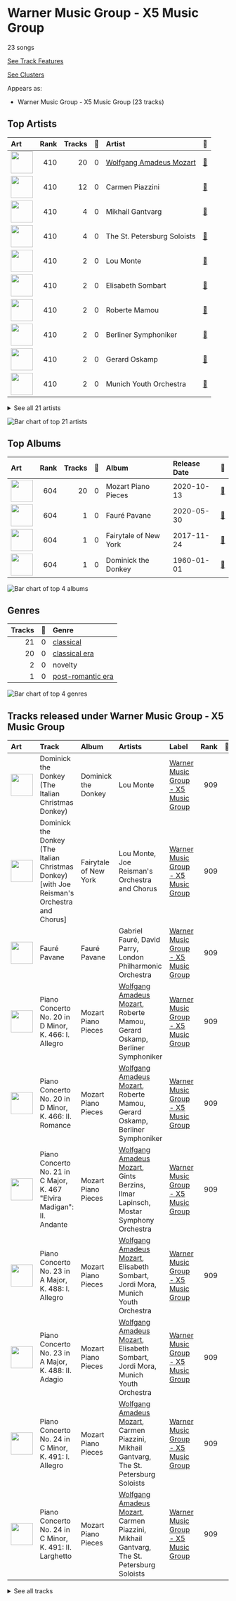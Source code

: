 # Warner Music Group - X5 Music Group

23 songs

[See Track Features](audio_features.md)

[See Clusters](clusters/overview.md)

Appears as:
- Warner Music Group - X5 Music Group (23 tracks)

## Top Artists

| Art | Rank | Tracks | 💚 | Artist | 🔗 |
|:---|---:|---:|---:|:---|:---|
| <img src="https://i.scdn.co/image/ab6761610000e5eb7fa9108c6dadb8c3ec21da88" alt="" width="50" /> | 410 | 20 | 0 | [Wolfgang Amadeus Mozart](../../artists/wolfgang_amadeus_mozart/overview.md) | [🔗](https://open.spotify.com/artist/4NJhFmfw43RLBLjQvxDuRS) |
| <img src="https://i.scdn.co/image/1dc8f4430bbf39a814e3413892c020122215924f" alt="" width="50" /> | 410 | 12 | 0 | Carmen Piazzini | [🔗](https://open.spotify.com/artist/6aQUOvrKLOquCAvIGdIwTx) |
| <img src="https://i.scdn.co/image/ab67616d0000b273a3096c4f027435226cdfd8e1" alt="" width="50" /> | 410 | 4 | 0 | Mikhail Gantvarg | [🔗](https://open.spotify.com/artist/1SCRjxxRnRFsoctLKXIoZx) |
| <img src="https://i.scdn.co/image/ab67616d0000b273a3096c4f027435226cdfd8e1" alt="" width="50" /> | 410 | 4 | 0 | The St. Petersburg Soloists | [🔗](https://open.spotify.com/artist/11K9yxwc8iVyEh0ya9v9XY) |
| <img src="https://i.scdn.co/image/ab67616d0000b273f0a64311563167d102b362d0" alt="" width="50" /> | 410 | 2 | 0 | Lou Monte | [🔗](https://open.spotify.com/artist/7dbKeVkihtOifdiu7f3rUg) |
| <img src="https://i.scdn.co/image/ab67616d0000b273e521a22d045d61b7c4f5898f" alt="" width="50" /> | 410 | 2 | 0 | Elisabeth Sombart | [🔗](https://open.spotify.com/artist/6pp4xqAWH1oHFQX0kJtVvO) |
| <img src="https://i.scdn.co/image/ab67616d0000b2732f022aaaaf1d12aa3461c78b" alt="" width="50" /> | 410 | 2 | 0 | Roberte Mamou | [🔗](https://open.spotify.com/artist/6DsbdauTI2Fn2NN4B1EIUN) |
| <img src="https://i.scdn.co/image/7360142a8274b7d0487de1d1e4b176e6fc34c112" alt="" width="50" /> | 410 | 2 | 0 | Berliner Symphoniker | [🔗](https://open.spotify.com/artist/5pF76lplGIvEFGb8lI48hA) |
| <img src="https://i.scdn.co/image/ab67616d0000b2731c9c75b24d53ba6a1df95ff3" alt="" width="50" /> | 410 | 2 | 0 | Gerard Oskamp | [🔗](https://open.spotify.com/artist/4TWzdKT6XMuddLAoj6PgXi) |
| <img src="https://i.scdn.co/image/ab67616d0000b273156753578c852f7b694408db" alt="" width="50" /> | 410 | 2 | 0 | Munich Youth Orchestra | [🔗](https://open.spotify.com/artist/3jgBofW8eFrbtrsSbLy8Br) |


<details>
<summary>See all 21 artists</summary>

| Art | Rank | Tracks | 💚 | Artist | 🔗 |
|:---|---:|---:|---:|:---|:---|
| | 410 | 2 | 0 | Jordi Mora | [🔗](https://open.spotify.com/artist/0bE9Z0z4cxaixqTRU2O5BA) |
| <img src="https://i.scdn.co/image/ab67616d0000b273e72e9d3ec09b350c5d0531a0" alt="" width="50" /> | 410 | 2 | 0 | Axel Gillison | [🔗](https://open.spotify.com/artist/05ukT24TP30K50Blikom8z) |
| <img src="https://i.scdn.co/image/ab67616d0000b2737e642d5abb467a88d79bc1ec" alt="" width="50" /> | 410 | 1 | 0 | Mostar Symphony Orchestra | [🔗](https://open.spotify.com/artist/70i7O3jytAajMDs0nV0Zbk) |
| <img src="https://i.scdn.co/image/ab6761610000e5eb68060bb8c0b22952f9013901" alt="" width="50" /> | 410 | 1 | 0 | London Philharmonic Orchestra | [🔗](https://open.spotify.com/artist/3PfJE6ebCbCHeuqO4BfNeA) |
| <img src="https://i.scdn.co/image/ab67616d0000b2731ed044b8b433c47ae4f6160a" alt="" width="50" /> | 410 | 1 | 0 | Joe Reisman's Orchestra and Chorus | [🔗](https://open.spotify.com/artist/2qkfMoOIz3BqLD91C1B09a) |
| <img src="https://i.scdn.co/image/965d539c15af1d86ec4875f05ec21d32414c3e64" alt="" width="50" /> | 410 | 1 | 0 | Gabriel Fauré | [🔗](https://open.spotify.com/artist/2gClsBep1tt1rv1CN210SO) |
| <img src="https://i.scdn.co/image/280739f001dfa6cbd0c865f151b4ebd2270d8cdf" alt="" width="50" /> | 410 | 1 | 0 | David Parry | [🔗](https://open.spotify.com/artist/2dfDjeZroUd3LWmSFrAZCD) |
| | 410 | 1 | 0 | Vestischen Chamber Orchestra | [🔗](https://open.spotify.com/artist/1m3ycS5catGCiLB0J5eKDG) |
| <img src="https://i.scdn.co/image/ab67616d0000b2737e642d5abb467a88d79bc1ec" alt="" width="50" /> | 410 | 1 | 0 | Ilmar Lapinsch | [🔗](https://open.spotify.com/artist/0dI3iXIxXjAtMkzZCsOVEg) |
| <img src="https://i.scdn.co/image/ab67616d0000b273ab2fdac9bebbf79f3397a31f" alt="" width="50" /> | 410 | 1 | 0 | Ratko Delorko | [🔗](https://open.spotify.com/artist/0E1sM06TDvSpGqNQBx8FV0) |
| <img src="https://i.scdn.co/image/ab67616d0000b273732b6fb281de1f71f1f5f325" alt="" width="50" /> | 410 | 1 | 0 | Gints Berzins | [🔗](https://open.spotify.com/artist/0CqCB3JQz4h9k3qk74ihWT) |

</details>


![Bar chart of top 21 artists](../../images/labels/warner_music_group_-_x5_music_group/artists.png)

## Top Albums

| Art | Rank | Tracks | 💚 | Album | Release Date | 🔗 |
|:---|---:|---:|---:|:---|:---|:---|
| <img src="https://i.scdn.co/image/ab67616d0000b273a78d6aa51909744b78778902" alt="" width="50" /> | 604 | 20 | 0 | Mozart Piano Pieces | 2020-10-13 | [🔗](https://open.spotify.com/album/3AYEvo7R1gY4O5xJuMwy3U) |
| <img src="https://i.scdn.co/image/ab67616d0000b27376a42530f861aa187f3ac1c2" alt="" width="50" /> | 604 | 1 | 0 | Fauré Pavane | 2020-05-30 | [🔗](https://open.spotify.com/album/0FaQ2LW8NNG3YXYJXFikJF) |
| <img src="https://i.scdn.co/image/ab67616d0000b273fec199ea327123ad967a3946" alt="" width="50" /> | 604 | 1 | 0 | Fairytale of New York | 2017-11-24 | [🔗](https://open.spotify.com/album/1gknqNegsva4cyjTlrXDps) |
| <img src="https://i.scdn.co/image/ab67616d0000b27305be7d29c5441585390b580f" alt="" width="50" /> | 604 | 1 | 0 | Dominick the Donkey | 1960-01-01 | [🔗](https://open.spotify.com/album/45pkOGp28EtHgpp9ZTo1Ss) |

![Bar chart of top 4 albums](../../images/labels/warner_music_group_-_x5_music_group/albums.png)

## Genres

| Tracks | 💚 | Genre |
|---:|---:|:---|
| 21 | 0 | [classical](../../genres/classical/overview.md) |
| 20 | 0 | [classical era](../../genres/classical_era/overview.md) |
| 2 | 0 | novelty |
| 1 | 0 | [post-romantic era](../../genres/post-romantic_era/overview.md) |

![Bar chart of top 4 genres](../../images/labels/warner_music_group_-_x5_music_group/genres.png)

## Tracks released under Warner Music Group - X5 Music Group

| Art | Track | Album | Artists | Label | Rank | 💚 | 🔗 |
|:---|:---|:---|:---|:---|---:|:---|:---|
| <img src="https://i.scdn.co/image/ab67616d0000b27305be7d29c5441585390b580f" alt="" width="50" /> | Dominick the Donkey (The Italian Christmas Donkey) | Dominick the Donkey | Lou Monte | [Warner Music Group - X5 Music Group](.) | 909 | | [🔗](https://open.spotify.com/track/7kWD5fzU9Pkux4TQ5V5F3S) |
| <img src="https://i.scdn.co/image/ab67616d0000b273fec199ea327123ad967a3946" alt="" width="50" /> | Dominick the Donkey (The Italian Christmas Donkey) [with Joe Reisman's Orchestra and Chorus] | Fairytale of New York | Lou Monte, Joe Reisman's Orchestra and Chorus | [Warner Music Group - X5 Music Group](.) | 909 | | [🔗](https://open.spotify.com/track/4EjOn21ToBHzjVnd6rqSyr) |
| <img src="https://i.scdn.co/image/ab67616d0000b27376a42530f861aa187f3ac1c2" alt="" width="50" /> | Fauré Pavane | Fauré Pavane | Gabriel Fauré, David Parry, London Philharmonic Orchestra | [Warner Music Group - X5 Music Group](.) | 909 | | [🔗](https://open.spotify.com/track/2BzQ1604JsM3oNzaRYhnoG) |
| <img src="https://i.scdn.co/image/ab67616d0000b273a78d6aa51909744b78778902" alt="" width="50" /> | Piano Concerto No. 20 in D Minor, K. 466: I. Allegro | Mozart Piano Pieces | [Wolfgang Amadeus Mozart](../../artists/wolfgang_amadeus_mozart/overview.md), Roberte Mamou, Gerard Oskamp, Berliner Symphoniker | [Warner Music Group - X5 Music Group](.) | 909 | | [🔗](https://open.spotify.com/track/78Ujl5rH38vlmaWJ2gkXCM) |
| <img src="https://i.scdn.co/image/ab67616d0000b273a78d6aa51909744b78778902" alt="" width="50" /> | Piano Concerto No. 20 in D Minor, K. 466: II. Romance | Mozart Piano Pieces | [Wolfgang Amadeus Mozart](../../artists/wolfgang_amadeus_mozart/overview.md), Roberte Mamou, Gerard Oskamp, Berliner Symphoniker | [Warner Music Group - X5 Music Group](.) | 909 | | [🔗](https://open.spotify.com/track/2XY6ID1TAueZidFAfkjUCK) |
| <img src="https://i.scdn.co/image/ab67616d0000b273a78d6aa51909744b78778902" alt="" width="50" /> | Piano Concerto No. 21 in C Major, K. 467 "Elvira Madigan": II. Andante | Mozart Piano Pieces | [Wolfgang Amadeus Mozart](../../artists/wolfgang_amadeus_mozart/overview.md), Gints Berzins, Ilmar Lapinsch, Mostar Symphony Orchestra | [Warner Music Group - X5 Music Group](.) | 909 | | [🔗](https://open.spotify.com/track/2ES32uE3jNNq9egqkqJ0Cy) |
| <img src="https://i.scdn.co/image/ab67616d0000b273a78d6aa51909744b78778902" alt="" width="50" /> | Piano Concerto No. 23 in A Major, K. 488: I. Allegro | Mozart Piano Pieces | [Wolfgang Amadeus Mozart](../../artists/wolfgang_amadeus_mozart/overview.md), Elisabeth Sombart, Jordi Mora, Munich Youth Orchestra | [Warner Music Group - X5 Music Group](.) | 909 | | [🔗](https://open.spotify.com/track/3UhX1R5oBwxgBMycxFsNku) |
| <img src="https://i.scdn.co/image/ab67616d0000b273a78d6aa51909744b78778902" alt="" width="50" /> | Piano Concerto No. 23 in A Major, K. 488: II. Adagio | Mozart Piano Pieces | [Wolfgang Amadeus Mozart](../../artists/wolfgang_amadeus_mozart/overview.md), Elisabeth Sombart, Jordi Mora, Munich Youth Orchestra | [Warner Music Group - X5 Music Group](.) | 909 | | [🔗](https://open.spotify.com/track/7dF349cWZHlNnSUBdn1NkS) |
| <img src="https://i.scdn.co/image/ab67616d0000b273a78d6aa51909744b78778902" alt="" width="50" /> | Piano Concerto No. 24 in C Minor, K. 491: I. Allegro | Mozart Piano Pieces | [Wolfgang Amadeus Mozart](../../artists/wolfgang_amadeus_mozart/overview.md), Carmen Piazzini, Mikhail Gantvarg, The St. Petersburg Soloists | [Warner Music Group - X5 Music Group](.) | 909 | | [🔗](https://open.spotify.com/track/2OA3ADPrHocxY3hOhgO3r6) |
| <img src="https://i.scdn.co/image/ab67616d0000b273a78d6aa51909744b78778902" alt="" width="50" /> | Piano Concerto No. 24 in C Minor, K. 491: II. Larghetto | Mozart Piano Pieces | [Wolfgang Amadeus Mozart](../../artists/wolfgang_amadeus_mozart/overview.md), Carmen Piazzini, Mikhail Gantvarg, The St. Petersburg Soloists | [Warner Music Group - X5 Music Group](.) | 909 | | [🔗](https://open.spotify.com/track/1So9jHVpEqcbNX6rU9wUDC) |


<details>
<summary>See all tracks</summary>

| Art | Track | Album | Artists | Label | Rank | 💚 | 🔗 |
|:---|:---|:---|:---|:---|---:|:---|:---|
| <img src="https://i.scdn.co/image/ab67616d0000b273a78d6aa51909744b78778902" alt="" width="50" /> | Piano Concerto No. 26 in D Major, K. 537 "Coronation": II. Larghetto | Mozart Piano Pieces | [Wolfgang Amadeus Mozart](../../artists/wolfgang_amadeus_mozart/overview.md), Carmen Piazzini, Mikhail Gantvarg, The St. Petersburg Soloists | [Warner Music Group - X5 Music Group](.) | 909 | | [🔗](https://open.spotify.com/track/5u6hBSm9NCenBdZK5RvNnc) |
| <img src="https://i.scdn.co/image/ab67616d0000b273a78d6aa51909744b78778902" alt="" width="50" /> | Piano Concerto No. 27 in B-Flat Major, K. 595: II. Larghetto | Mozart Piano Pieces | [Wolfgang Amadeus Mozart](../../artists/wolfgang_amadeus_mozart/overview.md), Carmen Piazzini, Mikhail Gantvarg, The St. Petersburg Soloists | [Warner Music Group - X5 Music Group](.) | 909 | | [🔗](https://open.spotify.com/track/04Vw5tlqRgimrmWnbuDI2O) |
| <img src="https://i.scdn.co/image/ab67616d0000b273a78d6aa51909744b78778902" alt="" width="50" /> | Piano Concerto No. 5 in D Major, K. 175: II. Andante ma un poco adagio | Mozart Piano Pieces | [Wolfgang Amadeus Mozart](../../artists/wolfgang_amadeus_mozart/overview.md), Ratko Delorko, Vestischen Chamber Orchestra | [Warner Music Group - X5 Music Group](.) | 909 | | [🔗](https://open.spotify.com/track/4pdYTfl39K3FeRYEUFVVhI) |
| <img src="https://i.scdn.co/image/ab67616d0000b273a78d6aa51909744b78778902" alt="" width="50" /> | Piano Sonata No. 10 in C Major, K. 330: I. Allegro moderato | Mozart Piano Pieces | [Wolfgang Amadeus Mozart](../../artists/wolfgang_amadeus_mozart/overview.md), Carmen Piazzini | [Warner Music Group - X5 Music Group](.) | 909 | | [🔗](https://open.spotify.com/track/4bYKF903uYHuICjBBJ8ajX) |
| <img src="https://i.scdn.co/image/ab67616d0000b273a78d6aa51909744b78778902" alt="" width="50" /> | Piano Sonata No. 10 in C Major, K. 330: II. Andante cantabile | Mozart Piano Pieces | [Wolfgang Amadeus Mozart](../../artists/wolfgang_amadeus_mozart/overview.md), Carmen Piazzini | [Warner Music Group - X5 Music Group](.) | 909 | | [🔗](https://open.spotify.com/track/5U6VsJNR6jH9sBdKHPN3Yg) |
| <img src="https://i.scdn.co/image/ab67616d0000b273a78d6aa51909744b78778902" alt="" width="50" /> | Piano Sonata No. 11 in A Major, K. 331 "Turkish March": III. Alla turca | Mozart Piano Pieces | [Wolfgang Amadeus Mozart](../../artists/wolfgang_amadeus_mozart/overview.md), Carmen Piazzini | [Warner Music Group - X5 Music Group](.) | 909 | | [🔗](https://open.spotify.com/track/2OEYKSfs1UGUcyXahqdw7P) |
| <img src="https://i.scdn.co/image/ab67616d0000b273a78d6aa51909744b78778902" alt="" width="50" /> | Piano Sonata No. 12 in F Major, K. 332: II. Adagio | Mozart Piano Pieces | [Wolfgang Amadeus Mozart](../../artists/wolfgang_amadeus_mozart/overview.md), Axel Gillison | [Warner Music Group - X5 Music Group](.) | 909 | | [🔗](https://open.spotify.com/track/004a5pvn9FmiF9jTujKiJp) |
| <img src="https://i.scdn.co/image/ab67616d0000b273a78d6aa51909744b78778902" alt="" width="50" /> | Piano Sonata No. 14 in C Minor, K. 457: I. Molto allegro | Mozart Piano Pieces | [Wolfgang Amadeus Mozart](../../artists/wolfgang_amadeus_mozart/overview.md), Carmen Piazzini | [Warner Music Group - X5 Music Group](.) | 909 | | [🔗](https://open.spotify.com/track/1aDx9apuE3Jai42FyPvl4P) |
| <img src="https://i.scdn.co/image/ab67616d0000b273a78d6aa51909744b78778902" alt="" width="50" /> | Piano Sonata No. 16 in C Major, K. 545 "Sonata facile": I. Allegro | Mozart Piano Pieces | [Wolfgang Amadeus Mozart](../../artists/wolfgang_amadeus_mozart/overview.md), Carmen Piazzini | [Warner Music Group - X5 Music Group](.) | 909 | | [🔗](https://open.spotify.com/track/6VAXPtvpk3jekxuRCTntMx) |
| <img src="https://i.scdn.co/image/ab67616d0000b273a78d6aa51909744b78778902" alt="" width="50" /> | Piano Sonata No. 16 in C Major, K. 545 "Sonata facile": II. Andante | Mozart Piano Pieces | [Wolfgang Amadeus Mozart](../../artists/wolfgang_amadeus_mozart/overview.md), Carmen Piazzini | [Warner Music Group - X5 Music Group](.) | 909 | | [🔗](https://open.spotify.com/track/6q7iZv8b4xt4tppt53d18d) |
| <img src="https://i.scdn.co/image/ab67616d0000b273a78d6aa51909744b78778902" alt="" width="50" /> | Piano Sonata No. 16 in C Major, K. 545 "Sonata facile": III. Rondo | Mozart Piano Pieces | [Wolfgang Amadeus Mozart](../../artists/wolfgang_amadeus_mozart/overview.md), Carmen Piazzini | [Warner Music Group - X5 Music Group](.) | 909 | | [🔗](https://open.spotify.com/track/1JLOh8aetP2T5OUPZnu4Jb) |
| <img src="https://i.scdn.co/image/ab67616d0000b273a78d6aa51909744b78778902" alt="" width="50" /> | Piano Sonata No. 18 in D Major, K. 576: I. Allegro | Mozart Piano Pieces | [Wolfgang Amadeus Mozart](../../artists/wolfgang_amadeus_mozart/overview.md), Carmen Piazzini | [Warner Music Group - X5 Music Group](.) | 909 | | [🔗](https://open.spotify.com/track/7bv1oLv8wGSVp96UkZsPgJ) |
| <img src="https://i.scdn.co/image/ab67616d0000b273a78d6aa51909744b78778902" alt="" width="50" /> | Piano Sonata No. 9 in D Major, K. 311: II. Andante con expressione | Mozart Piano Pieces | [Wolfgang Amadeus Mozart](../../artists/wolfgang_amadeus_mozart/overview.md), Axel Gillison | [Warner Music Group - X5 Music Group](.) | 909 | | [🔗](https://open.spotify.com/track/5OxM1YJI1qAzxpBPjTRiCn) |

</details>

